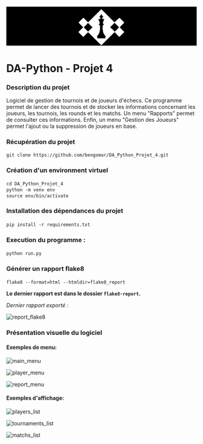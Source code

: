 ![chess_center](img/centre_echecs.png)

# DA-Python - Projet 4

### Description du projet

Logiciel de gestion de tournois et de joueurs d'échecs.
Ce programme permet de lancer des tournois et de stocker les informations concernant les joueurs, les tournois, les rounds et les matchs.
Un menu "Rapports" permet de consulter ces informations.
Enfin, un menu "Gestion des Joueurs" permet l'ajout ou la suppression de joueurs en base.

### Récupération du projet
```
git clone https://github.com/bengomar/DA_Python_Projet_4.git
```

### Création d'un environment virtuel
```
cd DA_Python_Projet_4
python -m venv env
source env/bin/activate
```

### Installation des dépendances du projet
```pip install -r requirements.txt```

### Execution du programme :
    
```python run.py```

### Générer un rapport flake8
    
```flake8 --format=html --htmldir=flake8_report```

**Le dernier rapport est dans le dossier ```flake8-report```.**

_Dernier rapport exporté :_

![report_flake8](img/flake8_report.png)


### Présentation visuelle du logiciel

#### Exemples de menu:

![main_menu](img/menu_principal.png)

![player_menu](img/menu_joueurs.png)

![report_menu](img/menu_rapports.png)

#### Exemples d'affichage:

![players_list](img/menu_joueur-liste_joueurs.png)

![tournaments_list](img/menu_rapports-list_tournois.png)

![matchs_list](img/menu_rapport_matchs_tours.png)